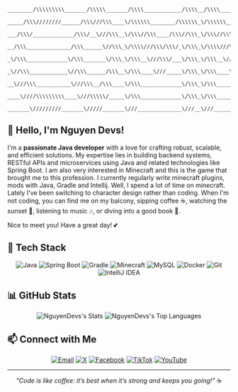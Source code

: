 ```FIX
________/\\\\\\\\\_______/\\\\\_______/\\\\____________/\\\\__/\\\\____________/\\\\__/\\\\\\\\\\\__/\\\\\\\\\\\\\\\_        
 _____/\\\////////______/\\\///\\\____\/\\\\\\________/\\\\\\_\/\\\\\\________/\\\\\\_\/////\\\///__\///////\\\/////__       
  ___/\\\/_____________/\\\/__\///\\\__\/\\\//\\\____/\\\//\\\_\/\\\//\\\____/\\\//\\\_____\/\\\___________\/\\\_______      
   __/\\\______________/\\\______\//\\\_\/\\\\///\\\/\\\/_\/\\\_\/\\\\///\\\/\\\/_\/\\\_____\/\\\___________\/\\\_______     
    _\/\\\_____________\/\\\_______\/\\\_\/\\\__\///\\\/___\/\\\_\/\\\__\///\\\/___\/\\\_____\/\\\___________\/\\\_______    
     _\//\\\____________\//\\\______/\\\__\/\\\____\///_____\/\\\_\/\\\____\///_____\/\\\_____\/\\\___________\/\\\_______   
      __\///\\\___________\///\\\__/\\\____\/\\\_____________\/\\\_\/\\\_____________\/\\\_____\/\\\___________\/\\\_______  
       ____\////\\\\\\\\\____\///\\\\\/_____\/\\\_____________\/\\\_\/\\\_____________\/\\\__/\\\\\\\\\\\_______\/\\\_______ 
        _______\/////////_______\/////_______\///______________\///__\///______________\///__\///////////________\///________
```


## 👋 Hello, I'm Nguyen Devs!

I'm a **passionate Java developer** with a love for crafting robust, scalable, and efficient solutions. My expertise lies in building backend systems, RESTful APIs and microservices using Java and related technologies like Spring Boot. I am also very interested in Minecraft and this is the game that brought me to this profession. I currently regularly write minecraft plugins, mods with Java, Gradle and Intellij. Well, I spend a lot of time on minecraft. Lately I've been switching to character design rather than coding. When I'm not coding, you can find me on my balcony, sipping coffee ☕, watching the sunset 🌇, listening to music 🎶, or diving into a good book 📔.

Nice to meet you! Have a great day! 💕

## 🚀 Tech Stack

<p align="center">
  <img src="https://img.shields.io/badge/Java-007396?style=flat-square&logo=java&logoColor=white" alt="Java" />
  <img src="https://img.shields.io/badge/Spring%20Boot-6DB33F?style=flat-square&logo=spring-boot&logoColor=white" alt="Spring Boot" />
  <img src="https://img.shields.io/badge/Gradle-02303A?style=flat-square&logo=gradle&logoColor=white" alt="Gradle" />
  <img src="https://img.shields.io/badge/Minecraft-62B47A?style=flat-square&logo=minecraft&logoColor=white" alt="Minecraft" />
  <img src="https://img.shields.io/badge/MySQL-4479A1?style=flat-square&logo=mysql&logoColor=white" alt="MySQL" />
  <img src="https://img.shields.io/badge/Docker-2496ED?style=flat-square&logo=docker&logoColor=white" alt="Docker" />
  <img src="https://img.shields.io/badge/Git-F05032?style=flat-square&logo=git&logoColor=white" alt="Git" />
  <img src="https://img.shields.io/badge/IntelliJ%20IDEA-000000?style=flat-square&logo=intellij-idea&logoColor=white" alt="IntelliJ IDEA" />
</p>

## 📊 GitHub Stats

<p align="center">
  <img src="https://github-readme-stats.vercel.app/api?username=NguyenDevs&theme=radical&show_icons=true&hide_border=true&count_private=true" alt="NguyenDevs's Stats" />
  <img src="https://github-readme-stats.vercel.app/api/top-langs/?username=NguyenDevs&theme=radical&show_icons=true&hide_border=true&layout=compact" alt="NguyenDevs's Top Languages" />
</p>

## 📫 Connect with Me

<p align="center">
  <a href="mailto:tainguyen.devs@gmail.com"><img src="https://img.shields.io/badge/Email-D14836?style=flat-square&logo=gmail&logoColor=white" alt="Email" /></a>
  <a href="https://x.com/nguyendevs"><img src="https://img.shields.io/badge/X-1DA1F2?style=flat-square&logo=x&logoColor=white" alt="X" /></a>
  <a href="https://facebook.com/nguyendevs"><img src="https://img.shields.io/badge/Facebook-1877F2?style=flat-square&logo=facebook&logoColor=white" alt="Facebook" /></a>
  <a href="https://tiktok.com/@nguyendevs"><img src="https://img.shields.io/badge/TikTok-000000?style=flat-square&logo=tiktok&logoColor=white" alt="TikTok" /></a>
  <a href="https://youtube.com/@nguyendevs"><img src="https://img.shields.io/badge/YouTube-FF0000?style=flat-square&logo=youtube&logoColor=white" alt="YouTube" /></a>

</p>

---

<p align="center">
  <i>"Code is like coffee: it’s best when it’s strong and keeps you going!"</i> ☕
</p>

